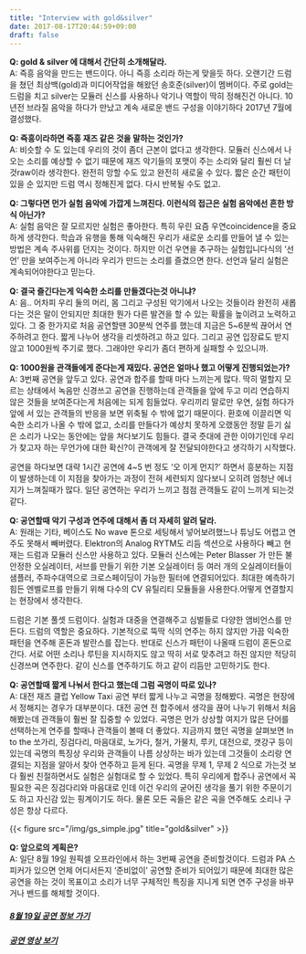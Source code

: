```yaml
---
title: "Interview with gold&silver"
date: 2017-08-17T20:44:59+09:00
draft: false
---
```


**Q: gold & silver 에 대해서 간단히 소개해달라.**  
A: 즉흥 음악을 만드는 밴드이다. 아니 즉흥 소리라 하는게 맞을듯 하다. 오랜기간 드럼을 쳤던 최상백(gold)과 미디어작업을 해왔던 송호준(silver)이 멤버이다. 주로 gold는 드럼을 치고 silver는 모듈러 신스를 사용하나 악기나 역할이 딱히 정해진건 아니다. 10년전 브라질 음악을 하다가 만났고 계속 새로운 밴드 구성을 이야기하다 2017년 7월에 결성했다.

**Q: 즉흥이라하면 즉흥 재즈 같은 것을 말하는 것인가?**  
A: 비슷할 수 도 있는데 우리의 것이 좀더 근본이 없다고 생각한다. 모듈러 신스에서 나오는 소리를 예상할 수 없기 때문에 재즈 악기들의 포맷이 주는 소리와 달리 훨씬 더 날것raw이라 생각한다. 완전히 망할 수도 있고 완전히 새로울 수 있다. 짧은 순간 패턴이 있을 순 있지만 드럼 역시 정해진게 없다. 다시 반복될 수도 없고.

**Q: 그렇다면 먼가 실험 음악에 가깝게 느껴진다. 이런식의 접근은 실험 음악에선 흔한 방식 아닌가?**  
A: 실험 음악은 잘 모르지만 실험은 좋아한다. 특히 우린 요즘 우연coincidence을 중요하게 생각한다. 학습과 유행을 통해 익숙해진 우리가 새로운 소리를 만들어 낼 수 있는 방법은 계속 주사위를 던지는 것이다. 하지만 이건 우연을 추구하는 실험입니다식의 ‘선언’ 만을 보여주는게 아니라 우리가 만드는 소리를 즐겼으면 한다. 선언과 달리 실험은 계속되어야한다고 믿는다.

**Q: 결국 즐긴다는게 익숙한 소리를 만들겠다는것 아니냐?**  
A: 음.. 어차피 우리 둘의 머리, 몸 그리고 구성된 악기에서 나오는 것들이라 완전히 새롭다는 것은 말이 안되지만 최대한 뭔가 다른 발견을 할 수 있는 확률을 높이려고 노력하고 있다. 그 중 한가지로 처음 공연할땐 30분씩 연주를 했는데 지금은 5~6분씩 끊어서 연주하려고 한다. 짧게 나누어 생각을 리셋하려고 하고 있다. 그리고 공연 입장료도 받지 않고 1000원씩 주기로 했다. 그래야만 우리가 좀더 편하게 실패할 수 있으니까.

**Q: 1000원을 관객들에게 준다는게 재밌다. 공연은 얼마나 했고 어떻게 진행되었는가?**  
A: 3번째 공연을 앞두고 있다. 공연과 합주를 할때 마다 느끼는게 많다. 딱히 멀할지 모르는 상태에서 녹음만 신경쓰고 공연을 진행하는데 관객들을 앞에 두고 미리 연습하지 않은 것들을 보여준다는게 처음에는 되게 힘들었다. 우리끼리 말로만 우연, 실험 하다가 앞에 서 있는 관객들의 반응을 보면 위축될 수 밖에 없기 때문이다. 환호에 이끌리면 익숙한 소리가 나올 수 밖에 없고, 소리를 만들다가 예상치 못하게 오랬동안 정말 듣기 싫은 소리가 나오는 동안에는 앞을 쳐다보기도 힘들다. 결국 줏대에 관한 이야기인데 우리가 찾고자 하는 무언가에 대한 확신?이 관객에게 잘 전달되야한다고 생각하기 시작했다.

공연을 하다보면 대략 1시간 공연에 4~5 번 정도 ‘오 이게 먼지?’ 하면서 흥분하는 지점이 발생하는데  이 지점을 찾아가는 과정이 전혀 세련되지 않다보니 오히려 엄청난 에너지가 느껴질때가 많다. 일단 공연하는 우리가 느끼고 점점 관객들도 같이 느끼게 되는것 같다.

**Q: 공연할때 악기 구성과 연주에 대해서 좀 더 자세히 알려 달라.**  
A: 원래는 기타, 베이스도 No wave 톤으로 세팅해서 넣어보려했느나 튜닝도 어렵고 연주도 못해서 빼버렸다. Elektron의 Analog RYTM도 리듬 섹션으로 사용하다 빼고 현재는 드럼과 모듈러 신스만 사용하고 있다. 모듈러 신스에는 Peter Blasser 가 만든 불안정한 오실레이터, 서브를 만들기 위한 기본 오실레이터 등 여러 개의 오실레이터들이 샘플러, 주파수대역으로 크로스페이딩이 가능한 필터에 연결되어있다. 최대한 예측하기 힘든 엔벨로프를 만들기 위해 다수의 CV 유틸리티 모듈들을 사용한다.어떻게 연결할지는 현장에서 생각한다.

드럼은 기본 풀셋 드럼이다. 실험과 대중을 연결해주고 심벌들로 다양한 앰비언스를 만든다. 드럼의 역할은 중요하다. 기본적으로 뚝딱 식의 연주는 하지 않지만 가끔 익숙한 패턴을 연주해 혼돈과 발란스를 잡는다. 반대로 신스가 패턴이 나올때 드럼이 혼돈으로 간다. 서로 어떤 소리나 루틴을 지시하지도 않고 딱히 서로 맞추려고 하진 않지만 적당히 신경쓰며 연주한다. 같이 신스를 연주하기도 하고 같이 리듬만 고민하기도 한다.

**Q: 공연할때 짧게 나눠서 한다고 했는데 그럼 곡명이 따로 있나?**  
A: 대전 재즈 클럽 Yellow Taxi 공연 부터 짧게 나누고 곡명을 정해봤다. 곡명은 현장에서 정해지는 경우가 대부분이다. 대전 공연 전 합주에서 생각을 끊어 나누기 위해서 처음해봤는데 관객들이 훨씬 잘 집중할 수 있었다. 곡명은 먼가 상상할 여지가 많은 단어를 선택하는게 연주를 할때나 관객들이 볼때 더 좋았다. 지금까지 했던 곡명을 살펴보면 In to the 쏘가리, 징검다리, 마음대로, 노가다, 철거, 가물치, 루키, 대전으로, 갯강구 등이 있는데 곡명의 특징상 우리와 관객들이 나름 상상하는 바가 있는데 그것들이 소리랑 연결되는 지점을 알아서 찾아 연주하고 듣게 된다. 곡명을 무제 1, 무제 2 식으로 가는것 보다 훨씬 친절하면서도 실험은 실험대로 할 수 있었다. 특히 우리에게 합주나 공연에서 꼭 필요한 곡은 징검다리와 마음대로 인데 이건 우리의 굳어진 생각을 풀기 위한 주문이기도 하고 자신감 있는 핑계이기도 하다. 물론 모든 곡들은 같은 곡을 연주해도 소리나 구성은 항상 다르다.

{{< figure src="/img/gs_simple.jpg" title="gold&silver" >}}

**Q: 앞으로의 계획은?**  
A:  일단 8월 19일 원픽셀 오프라인에서 하는 3번째 공연을 준비할것이다. 드럼과 PA 스피커가 있으면 언제 어디서든지 ‘준비없이’ 공연할 준비가 되어있기 때문에 최대한 많은 공연을 하는 것이 목표이고 소리가 너무 구체적인 특징을 지니게 되면 연주 구성을 바꾸거나 밴드를 해체할 것이다.

##### [8월 19일 공연 정보 가기](https://www.facebook.com/goldsilverband/posts/157171551505758)

##### [공연 영상 보기](https://www.facebook.com/joohaeng/videos/10214831311405093/)  

